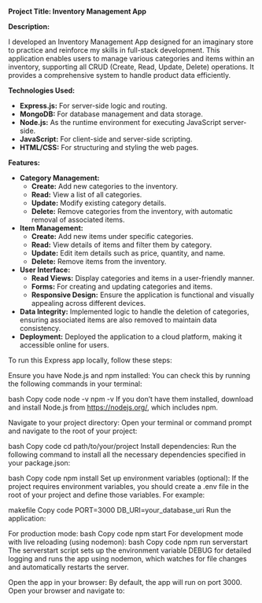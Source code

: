 <strong>Project Title: Inventory Management App</strong>

<strong>Description:</strong>

I developed an Inventory Management App designed for an imaginary store to practice and reinforce my skills in full-stack development. This application enables users to manage various categories and items within an inventory, supporting all CRUD (Create, Read, Update, Delete) operations. It provides a comprehensive system to handle product data efficiently.

<strong>Technologies Used:</strong>

<ul>
  <li><strong>Express.js:</strong> For server-side logic and routing.</li>
  <li><strong>MongoDB:</strong> For database management and data storage.</li>
  <li><strong>Node.js:</strong> As the runtime environment for executing JavaScript server-side.</li>
  <li><strong>JavaScript:</strong> For client-side and server-side scripting.</li>
  <li><strong>HTML/CSS:</strong> For structuring and styling the web pages.</li>
</ul>
<strong>Features:</strong>

<ul>
  <li><strong>Category Management:</strong>
    <ul>
      <li><strong>Create:</strong> Add new categories to the inventory.</li>
      <li><strong>Read:</strong> View a list of all categories.</li>
      <li><strong>Update:</strong> Modify existing category details.</li>
      <li><strong>Delete:</strong> Remove categories from the inventory, with automatic removal of associated items.</li>
    </ul>
  </li>
  <li><strong>Item Management:</strong>
    <ul>
      <li><strong>Create:</strong> Add new items under specific categories.</li>
      <li><strong>Read:</strong> View details of items and filter them by category.</li>
      <li><strong>Update:</strong> Edit item details such as price, quantity, and name.</li>
      <li><strong>Delete:</strong> Remove items from the inventory.</li>
    </ul>
  </li>
  <li><strong>User Interface:</strong>
    <ul>
      <li><strong>Read Views:</strong> Display categories and items in a user-friendly manner.</li>
      <li><strong>Forms:</strong> For creating and updating categories and items.</li>
      <li><strong>Responsive Design:</strong> Ensure the application is functional and visually appealing across different devices.</li>
    </ul>
  </li>
  <li><strong>Data Integrity:</strong> Implemented logic to handle the deletion of categories, ensuring associated items are also removed to maintain data consistency.</li>
  <li><strong>Deployment:</strong> Deployed the application to a cloud platform, making it accessible online for users.</li>
</ul>



To run this Express app locally, follow these steps:

Ensure you have Node.js and npm installed: You can check this by running the following commands in your terminal:

bash
Copy code
node -v
npm -v
If you don’t have them installed, download and install Node.js from https://nodejs.org/, which includes npm.

Navigate to your project directory: Open your terminal or command prompt and navigate to the root of your project:

bash
Copy code
cd path/to/your/project
Install dependencies: Run the following command to install all the necessary dependencies specified in your package.json:

bash
Copy code
npm install
Set up environment variables (optional): If the project requires environment variables, you should create a .env file in the root of your project and define those variables. For example:

makefile
Copy code
PORT=3000
DB_URI=your_database_uri
Run the application:

For production mode:
bash
Copy code
npm start
For development mode with live reloading (using nodemon):
bash
Copy code
npm run serverstart
The serverstart script sets up the environment variable DEBUG for detailed logging and runs the app using nodemon, which watches for file changes and automatically restarts the server.

Open the app in your browser: By default, the app will run on port 3000. Open your browser and navigate to:




